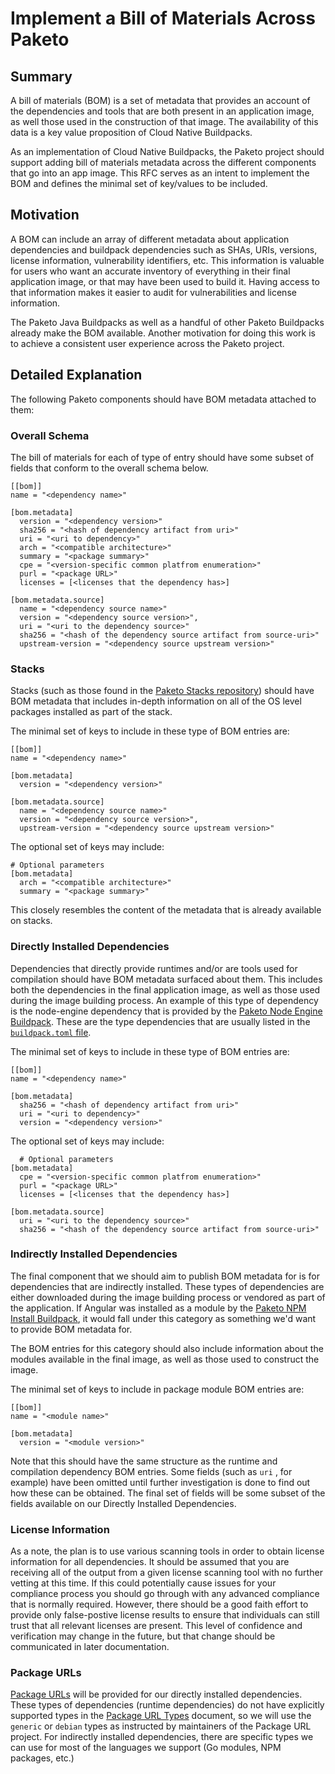 # Implement a Bill of Materials Across Paketo

## Summary

A bill of materials (BOM) is a set of metadata that provides an account of the
dependencies and tools that are both present in an application image, as well
those used in the construction of that image. The availability of this data is
a key value proposition of Cloud Native Buildpacks.

As an implementation of Cloud Native Buildpacks, the Paketo project should
support adding bill of materials metadata across the different components that
go into an app image. This RFC serves as an intent to implement the BOM and
defines the minimal set of key/values to be included.

## Motivation

A BOM can include an array of different metadata about application dependencies
and buildpack dependencies such as SHAs, URIs, versions, license information,
vulnerability identifiers, etc. This information is valuable for users who want
an accurate inventory of everything in their final application image, or that
may have been used to build it. Having access to that information makes it
easier to audit for vulnerabilities and license information.

The Paketo Java Buildpacks as well as a handful of other Paketo Buildpacks
already make the BOM available. Another motivation for doing this work is to
achieve a consistent user experience across the Paketo project.

## Detailed Explanation

The following Paketo components should have BOM metadata attached to them:

### Overall Schema
The bill of materials for each of type of entry should have some subset of
fields that conform to the overall schema below.
```
[[bom]]
name = "<dependency name>"

[bom.metadata]
  version = "<dependency version>"
  sha256 = "<hash of dependency artifact from uri>"
  uri = "<uri to dependency>"
  arch = "<compatible architecture>"
  summary = "<package summary>"
  cpe = "<version-specific common platfrom enumeration>"
  purl = "<package URL>"
  licenses = [<licenses that the dependency has>]

[bom.metadata.source]
  name = "<dependency source name>"
  version = "<dependency source version>",
  uri = "<uri to the dependency source>"
  sha256 = "<hash of the dependency source artifact from source-uri>"
  upstream-version = "<dependency source upstream version>"
```

### Stacks
Stacks (such as those found in the [Paketo Stacks
repository](https://github.com/paketo-buildpacks/stacks)) should have BOM
metadata that includes in-depth information on all of the OS level packages
installed as part of the stack.

The minimal set of keys to include in these type of BOM entries are:
```
[[bom]]
name = "<dependency name>"

[bom.metadata]
  version = "<dependency version>"

[bom.metadata.source]
  name = "<dependency source name>"
  version = "<dependency source version>",
  upstream-version = "<dependency source upstream version>"
```
The optional set of keys may include:
```
# Optional parameters
[bom.metadata]
  arch = "<compatible architecture>"
  summary = "<package summary>"
```
This closely resembles the content of the metadata that is already available on
stacks.

### Directly Installed Dependencies
Dependencies that directly provide runtimes and/or are tools used for
compilation should have BOM metadata surfaced about them. This includes both
the dependencies in the final application image, as well as those used during
the image building process. An example of this type of dependency is the
node-engine dependency that is provided by the [Paketo Node Engine
Buildpack](https://github.com/paketo-buildpacks/node-engine). These are the
type dependencies that are usually listed in the
[`buildpack.toml` file](https://github.com/paketo-buildpacks/node-engine/blob/main/buildpack.toml).

The minimal set of keys to include in these type of BOM entries are:
```
[[bom]]
name = "<dependency name>"

[bom.metadata]
  sha256 = "<hash of dependency artifact from uri>"
  uri = "<uri to dependency>"
  version = "<dependency version>"
```
The optional set of keys may include:
```
  # Optional parameters
[bom.metadata]
  cpe = "<version-specific common platfrom enumeration>"
  purl = "<package URL>"
  licenses = [<licenses that the dependency has>]

[bom.metadata.source]
  uri = "<uri to the dependency source>"
  sha256 = "<hash of the dependency source artifact from source-uri>"
```

### Indirectly Installed Dependencies
The final component that we should aim to publish BOM metadata for is for
dependencies that are indirectly installed. These types of dependencies are
either downloaded during the image building process or vendored as part of the
application. If Angular was installed as a module by the [Paketo NPM Install
Buildpack](https://github.com/paketo-buildpacks/npm-install), it would fall
under this category as something we'd want to provide BOM metadata for.

The BOM entries for this category should also include information about the
modules available in the final image, as well as those used to construct the
image.

The minimal set of keys to include in package module BOM entries are:
```
[[bom]]
name = "<module name>"

[bom.metadata]
  version = "<module version>"
```
Note that this should have the same structure as the runtime and compilation
dependency BOM entries. Some fields (such as `uri` , for example) have been
omitted until further investigation is done to find out how these can be
obtained. The final set of fields will be some subset of the fields available
on our Directly Installed Dependencies.

### License Information

As a note, the plan is to use various scanning tools in order to obtain license
information for all dependencies. It should be assumed that you are receiving
all of the output from a given license scanning tool with no further vetting at
this time. If this could potentially cause issues for your compliance process
you should go through with any advanced compliance that is normally required.
However, there should be a good faith effort to provide only false-postive
license results to ensure that individuals can still trust that all relevant
licenses are present. This level of confidence and verification may change in
the future, but that change should be communicated in later documentation.

### Package URLs

[Package URLs](https://github.com/package-url/purl-spec) will be provided for
our directly installed dependencies. These types of dependencies (runtime
dependencies) do not have explicitly supported types in the [Package URL
Types](https://github.com/package-url/purl-spec/blob/master/PURL-TYPES.rst)
document, so we will use the `generic` or `debian` types as instructed by
maintainers of the Package URL project. For indirectly installed dependencies,
there are specific types we can use for most of the languages we support (Go
modules, NPM packages, etc.)
